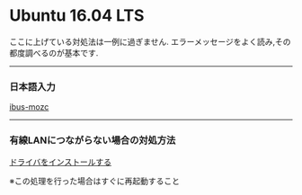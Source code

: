 # Ubuntu 16.04 LTS

ここに上げている対処法は一例に過ぎません.
エラーメッセージをよく読み,その都度調べるのが基本です.

---

### 日本語入力

[ibus-mozc](https://www.server-world.info/query?os=Ubuntu_16.04&p=japanese)

---

### 有線LANにつながらない場合の対処方法

[ドライバをインストールする](https://blog.spiralray.net/archives/474)

※この処理を行った場合はすぐに再起動すること
